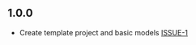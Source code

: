 ## 1.0.0

- Create template project and basic models [ISSUE-1](https://github.com/kiranabazaar7/kirana-bazaar-js/issues/1)
